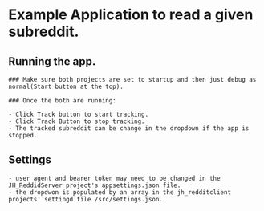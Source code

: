 # Example Application to read a given subreddit.

## Running the app.
	
	### Make sure both projects are set to startup and then just debug as normal(Start button at the top).
	
	### Once the both are running:

	- Click Track button to start tracking.
	- Click Track Button to stop tracking.
	- The tracked subreddit can be change in the dropdown if the app is stopped.
	

## Settings
	- user agent and bearer token may need to be changed in the JH_ReddidServer project's appsettings.json file.
	- the dropdwon is populated by an array in the jh_redditclient projects' settingd file /src/settings.json. 	